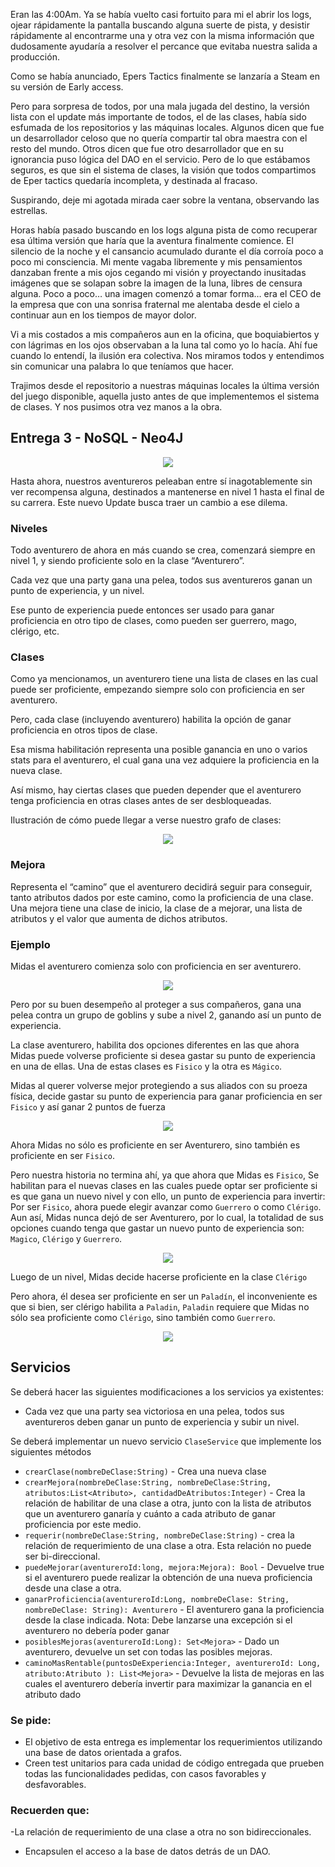 Eran las 4:00Am. Ya se había vuelto casi fortuito para mi el abrir los logs, ojear rápidamente la pantalla buscando alguna suerte de pista, y desistir rápidamente al encontrarme una y otra vez con la misma información que dudosamente ayudaría a resolver el percance que evitaba nuestra salida a producción.

Como se había anunciado, Epers Tactics finalmente se lanzaría a Steam en su versión de Early access.

Pero para sorpresa de todos,  por una mala jugada del destino, la versión lista con el update más importante de todos, el de las clases, había sido esfumada de los repositorios y las máquinas locales.
 Algunos dicen que fue un desarrollador celoso que no quería compartir tal obra maestra con el resto del mundo. Otros dicen que fue otro desarrollador que en su ignorancia puso lógica del DAO en el servicio. Pero de lo que estábamos seguros, es que sin el sistema de clases, la visión que todos compartimos de Eper tactics quedaría incompleta, y destinada al fracaso.

Suspirando, deje mi agotada mirada caer sobre la ventana, observando las estrellas. 

Horas había pasado buscando en los logs alguna pista de como recuperar esa última versión que haría que la aventura finalmente comience.
El silencio de la noche y el cansancio acumulado durante el día corroía poco a poco mi consciencia. Mi mente vagaba libremente y mis pensamientos danzaban frente a mis ojos cegando mi visión y proyectando inusitadas imágenes que se solapan sobre la imagen de la luna, libres de censura alguna. 
Poco a poco… una imagen comenzó a tomar forma… era el CEO de la empresa que con una sonrisa fraternal me alentaba desde el cielo a continuar aun en los tiempos de mayor dolor.

Vi a mis costados a mis compañeros aun en la oficina, que boquiabiertos  y con lágrimas en los ojos observaban a la luna tal como yo lo hacía. Ahí fue cuando lo entendí, la ilusión era colectiva.  Nos miramos todos y entendimos sin comunicar una palabra lo que teníamos que hacer. 

Trajimos desde el repositorio a nuestras máquinas locales la última versión del juego disponible, aquella justo antes de que implementemos el sistema de clases. Y nos pusimos otra vez manos a la obra.


## Entrega 3 - NoSQL - Neo4J

<p align="center">
  <img src="tp3.jpg" />
</p>

Hasta ahora, nuestros aventureros peleaban entre sí inagotablemente sin ver recompensa alguna, destinados a mantenerse en nivel 1 hasta el final de su carrera. Este nuevo Update busca traer un cambio a ese dilema.

### Niveles

Todo aventurero de ahora en más cuando se crea, comenzará siempre en nivel 1, y siendo proficiente solo en la clase “Aventurero”.

Cada vez que una party gana una pelea, todos sus aventureros ganan un punto de experiencia, y un nivel. 

Ese punto de experiencia puede entonces ser usado para ganar proficiencia en otro tipo de clases, como pueden ser guerrero, mago, clérigo, etc.


### Clases

Como ya mencionamos, un aventurero tiene una lista de clases en las cual puede ser proficiente, empezando siempre solo con proficiencia en ser aventurero.

Pero, cada clase (incluyendo aventurero) habilita la opción de ganar proficiencia en otros tipos de clase.

Esa misma habilitación representa una posible ganancia en uno o varios stats para el aventurero, el cual gana una vez adquiere la proficiencia en la nueva clase.

Así mismo, hay ciertas clases que pueden depender que el aventurero tenga proficiencia en otras clases antes de ser desbloqueadas.

Ilustración de cómo puede llegar a verse nuestro grafo de clases:

<p align="center">
  <img src="grafo.png" />
</p>

### Mejora

Representa el “camino” que el aventurero decidirá seguir para conseguir, tanto atributos dados por este camino, como la proficiencia de una clase.
Una mejora tiene una clase de inicio, la clase de a mejorar, una lista de atributos y el valor que aumenta de dichos atributos.


### Ejemplo

Midas el aventurero comienza solo con proficiencia en ser aventurero.

<p align="center">
  <img src="grafo-aventurero.png" />
</p>


Pero por su buen desempeño al proteger a sus compañeros, gana una pelea contra un grupo de goblins y sube a nivel 2, ganando así un punto de experiencia.

La clase aventurero, habilita dos opciones diferentes en las que ahora Midas puede volverse proficiente si desea gastar su punto de experiencia en una de ellas.
Una de estas clases es `Fisico`  y la otra es `Mágico`. 

Midas al querer volverse mejor protegiendo a sus aliados con su proeza física, decide gastar su punto de experiencia para ganar proficiencia en ser `Fisico` y así ganar 2 puntos de fuerza 


<p align="center">
  <img src="grafo-fuerza.png" />
</p>

Ahora Midas no sólo es proficiente en ser Aventurero, sino también es proficiente en ser `Fisico`.

Pero nuestra historia no termina ahí, ya que ahora que Midas es `Fisico`, Se habilitan para el nuevas clases en las cuales puede optar ser proficiente si es que gana un nuevo nivel y con ello, un punto de experiencia para invertir: 
Por ser `Fisico`, ahora puede elegir avanzar como `Guerrero` o como `Clérigo`. Aun así, Midas nunca dejó de ser Aventurero, por lo cual, la totalidad de sus opciones cuando tenga que gastar un nuevo punto de experiencia son: `Magico`, `Clérigo` y `Guerrero`.


<p align="center">
  <img src="grafo-fuerza2.png" />
</p>

Luego de un nivel, Midas decide hacerse proficiente en la clase `Clérigo`

Pero ahora, él desea ser proficiente en ser un `Paladín`, el inconveniente es que si bien, ser clérigo habilita a `Paladin`, `Paladin` requiere que Midas no sólo sea proficiente como `Clérigo`, sino también como `Guerrero`.

<p align="center">
  <img src="grafo-requiere.png" />
</p>

## Servicios

Se deberá hacer las siguientes modificaciones a los servicios ya existentes:

- Cada vez que una party sea victoriosa en una pelea, todos sus aventureros deben ganar un punto de experiencia y subir un nivel.

Se deberá implementar un nuevo servicio `ClaseService` que implemente los siguientes métodos

- `crearClase(nombreDeClase:String)` - Crea una nueva clase
- `crearMejora(nombreDeClase:String, nombreDeClase:String, atributos:List<Atributo>, cantidadDeAtributos:Integer)` - Crea la relación de habilitar de una clase a otra, junto con la lista de atributos que un aventurero ganaría y cuánto a cada atributo de ganar proficiencia por este medio. 
- `requerir(nombreDeClase:String, nombreDeClase:String)` - crea la relación de requerimiento de una clase a otra. Esta relación no puede ser bi-direccional.
- `puedeMejorar(aventureroId:long, mejora:Mejora): Bool` - Devuelve true si el aventurero puede realizar la obtención de una nueva proficiencia desde una clase a otra.
- `ganarProficiencia(aventureroId:Long, nombreDeClase: String, nombreDeClase: String): Aventurero` - El aventurero gana la proficiencia desde la clase indicada. Nota: Debe lanzarse una excepción si el aventurero no debería poder ganar
- `posiblesMejoras(aventureroId:Long): Set<Mejora>` - Dado un aventurero, devuelve un set con todas las posibles mejoras.
- `caminoMasRentable(puntosDeExperiencia:Integer, aventureroId: Long, atributo:Atributo ): List<Mejora>` - Devuelve la lista de mejoras en las cuales el aventurero debería invertir para maximizar la ganancia en el atributo dado


### Se pide:
- El objetivo de esta entrega es implementar los requerimientos utilizando una base de datos orientada a grafos.
- Creen test unitarios para cada unidad de código entregada que prueben todas las funcionalidades pedidas, con casos favorables y desfavorables.

### Recuerden que:
-La relación de requerimiento de una clase a otra no son bidireccionales. 
- Encapsulen el acceso a la base de datos detrás de un DAO.

